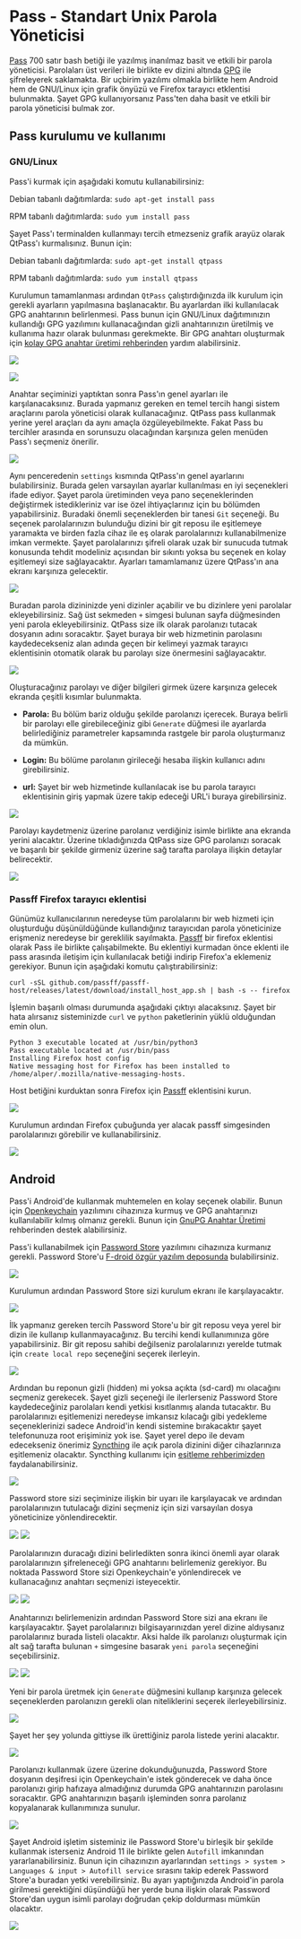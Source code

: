 # Pass - Standart Unix Parola Yöneticisi

<!-- toc -->

[Pass](https://www.passwordstore.org/) 700 satır bash betiği ile yazılmış inanılmaz basit ve etkili bir parola yöneticisi. Parolaları üst verileri ile birlikte ev dizini altında [GPG](../yazisma_guvenligi/gpg/gpg.md) ile şifreleyerek saklamakta. Bir uçbirim yazılımı olmakla birlikte hem Android hem de GNU/Linux için grafik önyüzü ve Firefox tarayıcı etklentisi bulunmakta. Şayet GPG kullanıyorsanız Pass'ten daha basit ve etkili bir parola yöneticisi bulmak zor.

## Pass kurulumu ve kullanımı

### GNU/Linux

Pass'i kurmak için aşağıdaki komutu kullanabilirsiniz:

Debian tabanlı dağıtımlarda: `sudo apt-get install pass`

RPM tabanlı dağıtımlarda: `sudo yum install pass`

Şayet Pass'ı terminalden kullanmayı tercih etmezseniz grafik arayüz olarak QtPass'ı kurmalısınız. Bunun için:

Debian tabanlı dağıtımlarda: `sudo apt-get install qtpass`

RPM tabanlı dağıtımlarda: `sudo yum install qtpass`

Kurulumun tamamlanması ardından `QtPass` çalıştırdığınızda ilk kurulum için gerekli ayarların yapılmasına başlanacaktır. Bu ayarlardan ilki kullanılacak GPG anahtarının belirlenmesi. Pass bunun için GNU/Linux dağıtımınızın kullandığı GPG yazılımını kullanacağından gizli anahtarınızın üretilmiş ve kullanıma hazır olarak bulunması gerekmekte. Bir GPG anahtarı oluşturmak için [kolay GPG anahtar üretimi rehberinden](../yazisma_guvenligi/gpg/gpg-anahtar-uretimi.md) yardım alabilirsiniz.

![](pass/ilk_uyari.png)

![](pass/anahtar_secimi.png)

Anahtar seçiminizi yaptıktan sonra Pass'ın genel ayarları ile karşılanacaksınız. Burada yapmanız gereken en temel tercih hangi sistem araçlarını parola yöneticisi olarak kullanacağınız. QtPass pass kullanmak yerine yerel araçları da aynı amaçla özgüleyebilmekte. Fakat Pass bu tercihler arasında en sorunsuzu olacağından karşınıza gelen menüden Pass'ı seçmeniz önerilir.

![](pass/yonetici.png)

Aynı penceredenin `settings` kısmında QtPass'ın genel ayarlarını bulabilirsiniz. Burada gelen varsayılan ayarlar kullanılması en iyi seçenekleri ifade ediyor. Şayet parola üretiminden veya pano seçeneklerinden değiştirmek istedikleriniz var ise özel ihtiyaçlarınız için bu bölümden yapabilirsiniz. Buradaki önemli seçeneklerden bir tanesi `Git` seçeneği. Bu seçenek parolalarınızın bulunduğu dizini bir git reposu ile eşitlemeye yaramakta ve birden fazla cihaz ile eş olarak parolalarınızı kullanabilmenize imkan vermekte. Şayet parolalarınızı şifreli olarak uzak bir sunucuda tutmak konusunda tehdit modeliniz açısından bir sıkıntı yoksa bu seçenek en kolay eşitlemeyi size sağlayacaktır. Ayarları tamamlamanız üzere QtPass'ın ana ekranı karşınıza gelecektir.

![](pass/anaekran.png)

Buradan parola dizininizde yeni dizinler açabilir ve bu dizinlere yeni parolalar ekleyebilirsiniz. Sağ üst sekmeden `+` simgesi bulunan sayfa düğmesinden yeni parola ekleyebilirsiniz. QtPass size ilk olarak parolanızı tutacak dosyanın adını soracaktır. Şayet buraya bir web hizmetinin parolasını kaydedecekseniz alan adında geçen bir kelimeyi yazmak tarayıcı eklentisinin otomatik olarak bu parolayı size önermesini sağlayacaktır.

![](pass/yeni_parola.png)

Oluşturacağınız parolayı ve diğer bilgileri girmek üzere karşınıza gelecek ekranda çeşitli kısımlar bulunmakta.

* __Parola:__ Bu bölüm bariz olduğu şekilde parolanızı içerecek. Buraya belirli bir parolayı elle girebileceğiniz gibi `Generate` düğmesi ile ayarlarda belirlediğiniz parametreler kapsamında rastgele bir parola oluşturmanız da mümkün.

* __Login:__ Bu bölüme parolanın girileceği hesaba ilişkin kullanıcı adını girebilirsiniz.

* __url:__ Şayet bir web hizmetinde kullanılacak ise bu parola tarayıcı eklentisinin giriş yapmak üzere takip edeceği URL'i buraya girebilirsiniz.

![](pass/parola_ekrani.png)

Parolayı kaydetmeniz üzerine parolanız verdiğiniz isimle birlikte ana ekranda yerini alacaktır. Üzerine tıkladığınızda QtPass size GPG parolanızı soracak ve başarılı bir şekilde girmeniz üzerine sağ tarafta parolaya ilişkin detaylar belirecektir.

![](pass/anaekran_parola.png)

### Passff Firefox tarayıcı eklentisi

Günümüz kullanıcılarının neredeyse tüm parolalarını bir web hizmeti için oluşturduğu düşünüldüğünde kullandığınız tarayıcıdan parola yöneticinize erişmeniz neredeyse bir gereklilik sayılmakta. [Passff](https://github.com/passff/passff#readme) bir firefox eklentisi olarak Pass ile birlikte çalışabilmekte. Bu eklentiyi kurmadan önce eklenti ile pass arasında iletişim için kullanılacak betiği indirip Firefox'a eklemeniz gerekiyor. Bunun için aşağıdaki komutu çalıştırabilirsiniz:

`curl -sSL github.com/passff/passff-host/releases/latest/download/install_host_app.sh | bash -s -- firefox`

İşlemin başarılı olması durumunda aşağıdaki çıktıyı alacaksınız. Şayet bir hata alırsanız sisteminizde `curl` ve `python` paketlerinin yüklü olduğundan emin olun.

```
Python 3 executable located at /usr/bin/python3
Pass executable located at /usr/bin/pass
Installing Firefox host config
Native messaging host for Firefox has been installed to /home/alper/.mozilla/native-messaging-hosts.
```

Host betiğini kurduktan sonra Firefox için [Passff](https://addons.mozilla.org/en-US/firefox/addon/passff/) eklentisini kurun. 

![](pass/firefox_passff.png)

Kurulumun ardından Firefox çubuğunda yer alacak passff simgesinden parolalarınızı görebilir ve kullanabilirsiniz.

![](pass/passff.png)

## Android

Pass'i Android'de kullanmak muhtemelen en kolay seçenek olabilir. Bunun için [Openkeychain](https://www.openkeychain.org/) yazılımını cihazınıza kurmuş ve GPG anahtarınızı kullanılabilir kılmış olmanız gerekli. Bunun için [GnuPG Anahtar Üretimi](../yazisma_guvenligi/gpg/gpg-anahtar-uretimi.md) rehberinden destek alabilirsiniz.

Pass'i kullanabilmek için [Password Store](https://github.com/zeapo/Android-Password-Store#readme) yazılımını cihazınıza kurmanız gerekli. Password Store'u [F-droid özgür yazılım deposunda](https://f-droid.org) bulabilirsiniz.

![](pass/password_store_fdroid.png)

Kurulumun ardından Password Store sizi kurulum ekranı ile karşılayacaktır.

![](pass/ps_acilis.png)

İlk yapmanız gereken tercih Password Store'u bir git reposu veya yerel bir dizin ile kullanıp kullanmayacağınız. Bu tercihi kendi kullanımınıza göre yapabilirsiniz. Bir git reposu sahibi değilseniz parolalarınızı yerelde tutmak için `create local repo` seçeneğini seçerek ilerleyin.

![](pass/ps_repo.png)

Ardından bu reponun gizli (hidden) mi yoksa açıkta (sd-card) mı olacağını seçmeniz gerekecek. Şayet gizli seçeneği ile ilerlerseniz Password Store kaydedeceğiniz parolaları kendi yetkisi kısıtlanmış alanda tutacaktır. Bu parolalarınızı eşitlemenizi neredeyse imkansız kılacağı gibi yedekleme seçeneklerinizi sadece Android'in kendi sistemine bırakacaktır şayet telefonunuza root erişiminiz yok ise. Şayet yerel depo ile devam edecekseniz önerimiz [Syncthing](https://syncthing.net) ile açık parola dizinini diğer cihazlarınıza eşitlemeniz olacaktır. Syncthing kullanımı için [eşitleme rehberimizden](../cihaz_guvenligi/syncthing.md) faydalanabilirsiniz.

![](pass/ps_hidden.png)

Password store sizi seçiminize ilişkin bir uyarı ile karşılayacak ve ardından parolalarınızın tutulacağı dizini seçmeniz için sizi varsayılan dosya yöneticinize yönlendirecektir.

![](pass/ps_uyari.png)
![](pass/ps_dizin.png)

Parolalarınızın duracağı dizini belirledikten sonra ikinci önemli ayar olarak parolalarınızın şifreleneceği GPG anahtarını belirlemeniz gerekiyor. Bu noktada Password Store sizi Openkeychain'e yönlendirecek ve kullanacağınız anahtarı seçmenizi isteyecektir.

![](pass/ps_anahtar.png)
![](pass/ps_anahtar2.png)

Anahtarınızı belirlemenizin ardından Password Store sizi ana ekranı ile karşılayacaktır. Şayet parolalarınızı bilgisayarınızdan yerel dizine aldıysanız parolalarınız burada listeli olacaktır. Aksi halde ilk parolanızı oluşturmak için alt sağ tarafta bulunan `+` simgesine basarak `yeni parola` seçeneğini seçebilirsiniz.

![](pass/ps_yeni.png)
![](pass/ps_yeni2.png)

Yeni bir parola üretmek için `Generate` düğmesini kullanıp karşınıza gelecek seçeneklerden parolanızın gerekli olan niteliklerini seçerek ilerleyebilirsiniz.

![](pass/ps_uretim.png)

Şayet her şey yolunda gittiyse ilk ürettiğiniz parola listede yerini alacaktır.

![](pass/ps_ilk.png)

Parolanızı kullanmak üzere üzerine dokunduğunuzda, Password Store dosyanın deşifresi için Openkeychain'e istek gönderecek ve daha önce parolanızı girip hafızaya almadığınız durumda GPG anahtarınızın parolasını soracaktır. GPG anahtarınızın başarılı işleminden sonra parolanız kopyalanarak kullanımınıza sunulur.

![](pass/ps_desifre.png)

Şayet Android işletim sisteminiz ile Password Store'u birleşik bir şekilde kullanmak isterseniz Android 11 ile birlikte gelen `Autofill` imkanından yararlanabilirsiniz. Bunun için cihazınızın ayarlarından `settings > system > Languages & input > Autofill service` sırasını takip ederek Password Store'a buradan yetki verebilirsiniz. Bu ayarı yaptığınızda Android'in parola girilmesi gerektiğini düşündüğü her yerde buna ilişkin olarak Password Store'dan uygun isimli parolayı doğrudan çekip doldurması mümkün olacaktır.

![](pass/ps_autofill.png)
